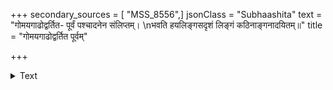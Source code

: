 +++
secondary_sources = [ "MSS_8556",]
jsonClass = "Subhaashita"
text = "गोमयगाढोद्वर्तित- पूर्वं पश्चादनेन संलिप्तम्।  \nभवति हयलिङ्गसदृशं लिङ्गं कठिनाङ्गनादयितम्॥"
title = "गोमयगाढोद्वर्तित पूर्वम्"

+++

<details><summary>Text</summary>

गोमयगाढोद्वर्तित- पूर्वं पश्चादनेन संलिप्तम्।  
भवति हयलिङ्गसदृशं लिङ्गं कठिनाङ्गनादयितम्॥
</details>
